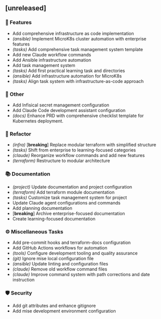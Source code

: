 ## [unreleased]

### 🚀 Features

- Add comprehensive infrastructure as code implementation
- *(ansible)* Implement MicroK8s cluster automation with enterprise features
- *(tasks)* Add comprehensive task management system template
- Add new Claude workflow commands
- Add Ansible infrastructure automation
- Add task management system
- *(tasks)* Add first practical learning task and directories
- *(ansible)* Add infrastructure automation for MicroK8s
- *(tasks)* Align task system with infrastructure-as-code approach

### 💼 Other

- Add Infisical secret management configuration
- Add Claude Code development assistant configuration
- *(docs)* Enhance PRD with comprehensive checklist template for Kubernetes deployment.

### 🚜 Refactor

- *(infra)* [**breaking**] Replace modular terraform with simplified structure
- *(tasks)* Shift from enterprise to learning-focused categories
- *(claude)* Reorganize workflow commands and add new features
- *(terraform)* Restructure to modular architecture

### 📚 Documentation

- *(project)* Update documentation and project configuration
- *(terraform)* Add terraform module documentation
- *(tasks)* Customize task management system for project
- Update Claude agent configurations and commands
- Add planning documentation
- [**breaking**] Archive enterprise-focused documentation
- Create learning-focused documentation

### ⚙️ Miscellaneous Tasks

- Add pre-commit hooks and terraform-docs configuration
- Add GitHub Actions workflows for automation
- *(tools)* Configure development tooling and quality assurance
- *(git)* Ignore mise local configuration file
- *(ansible)* Update linting and configuration files
- *(claude)* Remove old workflow command files
- *(claude)* Improve command system with path corrections and date instruction

### 🛡️ Security

- Add git attributes and enhance gitignore
- Add mise development environment configuration
